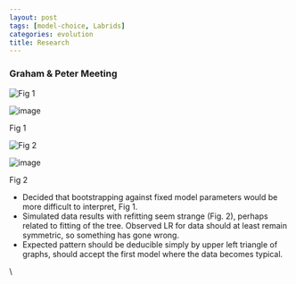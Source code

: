 ```yaml
---
layout: post
tags: [model-choice, Labrids]
categories: evolution
title: Research
---
```







 








### Graham & Peter Meeting

![Fig
1](http://openwetware.org/images/thumb/2/22/Simulated_LR.png/100px-Simulated_LR.png)

![image](/skins/common/images/magnify-clip.png)

Fig 1

![Fig
2](http://openwetware.org/images/thumb/1/12/Simulated_2_LR_fitpar.png/100px-Simulated_2_LR_fitpar.png)

![image](/skins/common/images/magnify-clip.png)

Fig 2

-   Decided that bootstrapping against fixed model parameters would be
    more difficult to interpret, Fig 1.
-   Simulated data results with refitting seem strange (Fig. 2), perhaps
    related to fitting of the tree. Observed LR for data should at least
    remain symmetric, so something has gone wrong.
-   Expected pattern should be deducible simply by upper left triangle
    of graphs, should accept the first model where the data becomes
    typical.

\

